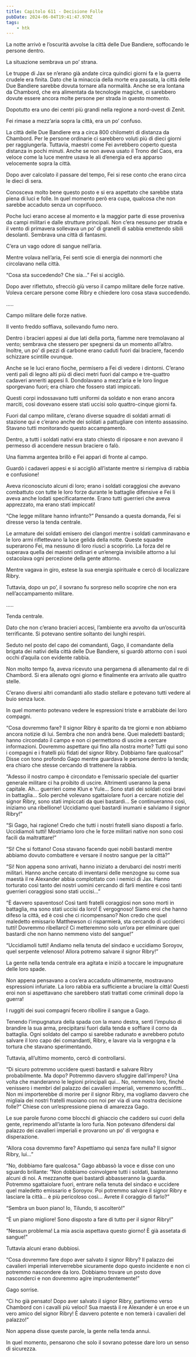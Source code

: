 ```yaml
---
title: Capitolo 611 - Decisione Folle
pubDate: 2024-06-04T19:41:47.970Z
tags:
    - htk
---
```


La notte arrivò e l’oscurità avvolse la città delle Due Bandiere, soffocando le persone dentro.

La situazione sembrava un po’ strana.

Le truppe di Jax se n’erano già andate circa quindici giorni fa e la guerra crudele era finita. Dato che la minaccia della morte era passata, la città delle Due Bandiere sarebbe dovuta tornare alla normalità. Anche se era lontana da Chambord, che era alimentata da tecnologie magiche, ci sarebbero dovute essere ancora molte persone per strada in questo momento.

Dopotutto era uno dei centri più grandi nella regione a nord-ovest di Zenit.

Fei rimase a mezz’aria sopra la città, era un po’ confuso.

La città delle Due Bandiere era a circa 800 chilometri di distanza da Chambord. Per le persone ordinarie ci sarebbero voluti più di dieci giorni per raggiungerla. Tuttavia, maestri come Fei avrebbero coperto questa distanza in pochi minuti. Anche se non aveva usato il Trono del Caos, era veloce come la luce mentre usava le ali d’energia ed era apparso velocemente sopra la città.

Dopo aver calcolato il passare del tempo, Fei si rese conto che erano circa le dieci di sera.

Conosceva molto bene questo posto e si era aspettato che sarebbe stata piena di luci e folle. In quel momento però era cupa, qualcosa che non sarebbe accaduto senza un coprifuoco.

Poche luci erano accese al momento e la maggior parte di esse proveniva da campi militari e dalle strutture principali. Non c’era nessuno per strada e il vento di primavera sollevava un po’ di granelli di sabbia emettendo sibili desolanti. Sembrava una città di fantasmi.

C’era un vago odore di sangue nell’aria.

Mentre volava nell’aria, Fei sentì scie di energia dei nonmorti che circolavano nella città.

“Cosa sta succedendo? Che sia…” Fei si accigliò.

Dopo aver riflettuto, sfrecciò giù verso il campo militare delle forze native. Voleva cercare persone come Ribry e chiedere loro cosa stava succedendo.

…..

Campo militare delle forze native.

Il vento freddo soffiava, sollevando fumo nero.

Dentro i bracieri appesi ai due lati della porta, fiamme nere tremolavano al vento; sembrava che stessero per spegnersi da un momento all’altro. Inoltre, un po’ di pezzi di carbone erano caduti fuori dai braciere, facendo schizzare scintille ovunque.

Anche se le luci erano fioche, permisero a Fei di vedere i dintorni. C’erano venti pali di legno alti più di dieci metri fuori dal campo e tre-quattro cadaveri anneriti appesi lì. Dondolavano a mezz’aria e le loro lingue sporgevano fuori; era chiaro che fossero stati impiccati.

Questi corpi indossavano tutti uniformi da soldato e non erano ancora marciti, così dovevano essere stati uccisi solo quattro-cinque giorni fa.

Fuori dal campo militare, c’erano diverse squadre di soldati armati di stazione qui e c’erano anche dei soldati a pattugliare con intento assassino. Stavano tutti monitorando questo accampamento.

Dentro, a tutti i soldati nativi era stato chiesto di riposare e non avevano il permesso di accendere nessun braciere o falò.

Una fiamma argentea brillò e Fei apparì di fronte al campo.

Guardò i cadaveri appesi e si accigliò all’istante mentre si riempiva di rabbia e confusione!

Aveva riconosciuto alcuni di loro; erano i soldati coraggiosi che avevano combattuto con tutte le loro forze durante le battaglie difensive e Fei li aveva anche lodati specificatamente. Erano tutti guerrieri che aveva apprezzato, ma erano stati impiccati!

“Che legge militare hanno infranto?” Pensando a questa domanda, Fei si diresse verso la tenda centrale.

Le armature dei soldati emisero dei clangori mentre i soldati camminavano e le loro armi riflettevano la luce gelida della notte. Queste squadre superarono Fei, ma nessuno di loro riuscì a scoprirlo. La forza del re superava quella dei maestri ordinari e un’energia invisibile attorno a lui ostacolava ogni percezione della gente attorno.

Mentre vagava in giro, estese la sua energia spirituale e cercò di localizzare Ribry.

Tuttavia, dopo un po’, il sovrano fu sorpreso nello scoprire che non era nell’accampamento militare.

…..

Tenda centrale.

Dato che non c’erano bracieri accesi, l’ambiente era avvolto da un’oscurità terrificante. Si potevano sentire soltanto dei lunghi respiri.

Seduto nel posto del capo dei comandanti, Gago, il comandante della brigata dei nativi della città delle Due Bandiere, si guardò attorno con i suoi occhi d’aquila con evidente rabbia.

Non molto tempo fa, aveva ricevuto una pergamena di allenamento dal re di Chambord. Si era allenato ogni giorno e finalmente era arrivato alle quattro stelle.

C’erano diversi altri comandanti allo stadio stellare e potevano tutti vedere al buio senza luce.

In quel momento potevano vedere le espressioni triste e arrabbiate dei loro compagni.

“Cosa dovremmo fare? Il signor Ribry è sparito da tre giorni e non abbiamo ancora notizie di lui. Sembra che non andrà bene. Quei maledetti bastardi; hanno circondato il campo e non ci permettono di uscire a cercare informazioni. Dovremmo aspettare qui fino alla nostra morte? Tutti qui sono i compagni e i fratelli più fidati del signor Ribry. Dobbiamo fare qualcosa!” Disse con tono profondo Gago mentre guardava le persone dentro la tenda; era chiaro che stesse cercando di trattenere la rabbia.

“Adesso il nostro campo è circondato e l’emissario speciale del quartier generale militare ci ha proibito di uscire. Altrimenti useranno la pena capitale. Ah… guerrieri come Klun e Yule… Sono stati dei soldati così bravi in battaglia… Solo perché volevano sgattaiolare fuori a cercare notizie del signor Ribry, sono stati impiccati da quei bastardi… Se continueranno così, iniziamo una ribellione! Uccidiamo quei bastardi inumani e salviamo il signor Ribry!”

“Sì Gago, hai ragione! Credo che tutti i nostri fratelli siano disposti a farlo. Uccidiamoli tutti! Mostriamo loro che le forze militari native non sono così facili da maltrattare!”

“Sì! Che si fottano! Cosa stavano facendo quei nobili bastardi mentre abbiamo dovuto combattere e versare il nostro sangue per la città?”

“Sì! Non appena sono arrivati, hanno iniziato a derubarci dei nostri meriti militari. Hanno anche cercato di inventarsi delle menzogne su come sua maestà il re Alexander abbia complottato con i nemici di Jax. Hanno torturato così tanto dei nostri uomini cercando di farli mentire e così tanti guerrieri coraggiosi sono stati uccisi…”

“È davvero spaventoso! Così tanti fratelli coraggiosi non sono morti in battaglia, ma sono stati uccisi da loro! È vergognoso! Siamo eroi che hanno difeso la città, ed è così che ci ricompensano? Non credo che quel maledetto emissario Matthewson ci risparmierà, sta cercando di ucciderci tutti! Dovremmo ribellarci! Ci metteremmo solo un’ora per eliminare quei bastardi che non hanno nemmeno visto del sangue!”

“Uccidiamoli tutti! Andiamo nella tenuta del sindaco e uccidiamo Soroyov, quel serpente velenoso! Allora potremo salvare il signor Ribry!”

La gente nella tenda centrale era agitata e iniziò a toccare le impugnature delle loro spade.

Non appena pensavano a cos’era accaduto ultimamente, mostravano espressioni infuriate. La loro rabbia era sufficiente a bruciare la città! Questi eroi non si aspettavano che sarebbero stati trattati come criminali dopo la guerra!

I ruggiti dei suoi compagni fecero ribollire il sangue a Gago.

Tenendo l’impugnatura della spada con la mano destra, sentì l’impulso di brandire la sua arma, precipitarsi fuori dalla tenda e soffiare il corno da battaglia. Ogni soldato del campo si sarebbe radunato e avrebbero potuto salvare il loro capo dei comandanti, Ribry, e lavare via la vergogna e la tortura che stavano sperimentando.

Tuttavia, all’ultimo momento, cercò di controllarsi.

“Di sicuro potremmo uccidere questi bastardi e salvare Ribry probabilmente. Ma dopo? Potremmo davvero sfuggire dall’impero? Una volta che manderanno le legioni principali qui… No, nemmeno loro, finché venissero i membri del palazzo dei cavalieri imperiali, verremmo sconfitti… Non mi importerebbe di morire per il signor Ribry, ma vogliamo davvero che migliaia dei nostri fratelli muoiano con noi per via di una nostra decisione folle?” Chiese con un’espressione piena di amarezza Gago.

Le sue parole furono come blocchi di ghiaccio che caddero sui cuori della gente, reprimendo all’istante la loro furia. Non potevano difendersi dal palazzo dei cavalieri imperiali e provarono un po’ di vergogna e disperazione.

“Allora cosa dovremmo fare? Aspettiamo qui senza fare nulla? Il signor Ribry, lui…”

“No, dobbiamo fare qualcosa.” Gago abbassò la voce e disse con uno sguardo brillante: “Non dobbiamo coinvolgere tutti i soldati, basteranno alcuni di noi. A mezzanotte quei bastardi abbasseranno la guardia. Potremmo sgattaiolare fuori, entrare nella tenuta del sindaco e uccidere quel maledetto emissario e Soroyov. Poi potremmo salvare il signor Ribry e lasciare la città… è più pericoloso così… Avrete il coraggio di farlo?”

“Sembra un buon piano! Io, Tilundo, ti ascolterò!”

“È un piano migliore! Sono disposto a fare di tutto per il signor Ribry!”

“Nessun problema! La mia ascia aspettava questo giorno! È già assetata di sangue!”

Tuttavia alcuni erano dubbiosi.

“Cosa dovremmo fare dopo aver salvato il signor Ribry? Il palazzo dei cavalieri imperiali interverrebbe sicuramente dopo questo incidente e non ci potremmo nascondere da loro. Dobbiamo trovare un posto dove nasconderci e non dovremmo agire imprudentemente!”

Gago sorrise.


“Ci ho già pensato! Dopo aver salvato il signor Ribry, partiremo verso Chambord con i cavalli più veloci! Sua maestà il re Alexander è un eroe e un vero amico del signor Ribry! È davvero potente e non temerà i cavalieri del palazzo!”

Non appena disse queste parole, la gente nella tenda annuì.

In quel momento, pensarono che solo il sovrano potesse dare loro un senso di sicurezza.



